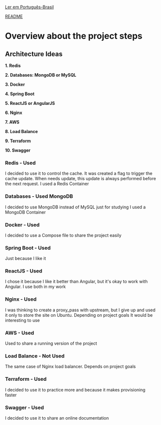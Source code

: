 [Ler em Português-Brasil](https://github.com/murilocaet/currency/blob/master/Project-Brainstorming-ptbr.md)

[README](https://github.com/murilocaet/customers/blob/master/README.md)

# Overview about the project steps

## Architecture Ideas

**1. Redis**

**2. Databases: MongoDB or MySQL**

**3. Docker**

**4. Spring Boot**

**5. ReactJS or AngularJS**

**6. Nginx**

**7. AWS**

**8. Load Balance**

**9. Terraform**

**10. Swagger**


### Redis - Used

I decided to use it to control the cache. It was created a flag to trigger the cache update. When needs update, this update is always performed before the next request.
I used a Redis Container

### Databases - Used MongoDB

I decided to use MongoDB instead of MySQL just for studying
I used a MongoDB Container

### Docker - Used 

I decided to use a Compose file to share the project easily 

### Spring Boot - Used

Just because I like it

### ReactJS - Used

I chose it because I like it better than Angular, but it's okay to work with Angular. I use both in my work

### Nginx - Used

I was thinking to create a proxy_pass with upstream, but I give up and used it only to store the site on Ubuntu.
Depending on project goals It would be interesting to use

### AWS - Used

Used to share a running version of the project

### Load Balance - Not Used

The same case of Nginx load balancer. Depends on project goals

### Terraform - Used

I decided to use it to practice more and because it makes provisioning faster

### Swagger - Used

I decided to use it to share an online documentation

